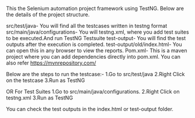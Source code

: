 This the Selenium automation project framework using TestNG. Below are the details of the project structure.

src/test/java- You will find all the testcases written in testng format
src/main/java/configurations- You will testng.xml, where you add test suites to be executed.And run TestNG Testsuite
test-output- You will find the test outputs after the execution is completed.
test-output/old/index.html- You can open this in any browser to view the reports.
Pom.xml- This is a maven project where you can add dependencies directly into pom.xml. You can also refer https://mvnrepository.com/

Below are the steps to run the testcase:-
1.Go to src/test/java
2.Right Click on the testcase
3.Run as TestNG

OR
For Test Suites
1.Go to src/main/java/configurations.
2.Right Click on testng.xml
3.Run as TestNG

You can check the test outputs in the index.html or test-output folder.
